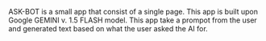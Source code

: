 ASK-BOT is a small app that consist of a single page. This app is built upon Google GEMINI v. 1.5 FLASH model. This app take a prompot from the user and generated text
based on what the user asked the AI for. 
